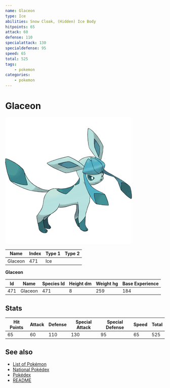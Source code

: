 ```yaml
---
name: Glaceon
type: Ice
abilities: Snow Cloak, (Hidden) Ice Body
hitpoints: 65
attack: 60
defense: 110
specialattack: 130
specialdefense: 95
speed: 65
total: 525
tags:
    - pokemon
categories:
    - pokemon
---
```


# Glaceon


![Glaceon](images/471.png)

| **Name** | **Index** | **Type 1** | **Type 2** |
|----|----|----|----|
| Glaceon | 471 | Ice  |  |

**Glaceon** 




| **Id** | **Name** | **Species Id** | **Height dm** | **Weight hg** | **Base Experience** |
|--------|----------|----------------|------------|------------|---------------------|
| 471 | Glaceon | 471 | 8 | 259 | 184 |



## Stats

| **Hit Points** | **Attack** | **Defense** | **Special Attack** | **Special Defense** | **Speed** | **Total** |
|----------------|------------|-------------|--------------------|---------------------|-----------|-----------|
| 65 | 60 | 110 | 130 | 95 | 65 | 525 |

## See also

- [List of Pokémon](../pokemon.md)
- [National Pokédex](../national_pokedex.md)
- [Pokédex](../pokedex.md)
- [README](../README.md)
